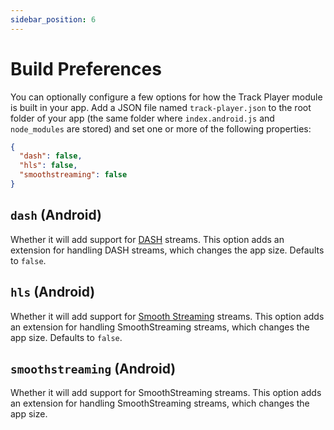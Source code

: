 ```yaml
---
sidebar_position: 6
---
```


# Build Preferences

You can optionally configure a few options for how the Track Player module is built in your app. Add a JSON file named `track-player.json` to the root folder of your app (the same folder where `index.android.js` and `node_modules` are stored) and set one or more of the following properties:

```json
{
  "dash": false,
  "hls": false,
  "smoothstreaming": false
}
```

## `dash` (Android)

Whether it will add support for [DASH](https://en.wikipedia.org/wiki/Dynamic_Adaptive_Streaming_over_HTTP) streams. This option adds an extension for handling DASH streams, which changes the app size. Defaults to `false`.

## `hls` (Android)

Whether it will add support for [Smooth Streaming](https://en.wikipedia.org/wiki/Adaptive_bitrate_streaming#Microsoft_Smooth_Streaming) streams. This option adds an extension for handling SmoothStreaming streams, which changes the app size. Defaults to `false`.

## `smoothstreaming` (Android)

Whether it will add support for SmoothStreaming streams. This option adds an extension for handling SmoothStreaming streams, which changes the app size.
